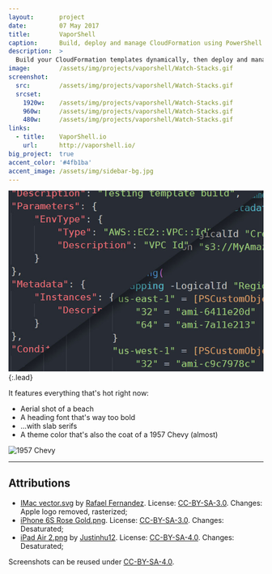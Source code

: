 ```yaml
---
layout:       project
date:         07 May 2017
title:        VaporShell
caption:      Build, deploy and manage CloudFormation using PowerShell.
description:  >
  Build your CloudFormation templates dynamically, then deploy and manage your stacks. All with VaporShell.
image:        /assets/img/projects/vaporshell/Watch-Stacks.gif
screenshot:
  src:        /assets/img/projects/vaporshell/Watch-Stacks.gif
  srcset:
    1920w:    /assets/img/projects/vaporshell/Watch-Stacks.gif
    960w:     /assets/img/projects/vaporshell/Watch-Stacks.gif
    480w:     /assets/img/projects/vaporshell/Watch-Stacks.gif
links:
  - title:    VaporShell.io
    url:      http://vaporshell.io/
big_project:  true
accent_color: '#4fb1ba'
accent_image: /assets/img/sidebar-bg.jpg
---
```


![Typeface](../assets/img/projects/vaporshell/pic02.jpg){:.lead}

It features everything that's hot right now:
* Aerial shot of a beach
* A heading font that's way too bold
* ...with slab serifs
* A theme color that's also the coat of a 1957 Chevy (almost)

![1957 Chevy](https://upload.wikimedia.org/wikipedia/commons/b/b1/57_Chevy_210.jpg)

***

## Attributions
* [IMac vector.svg](https://commons.wikimedia.org/wiki/File:IMac_vector.svg)
  by [Rafael Fernandez](https://commons.wikimedia.org/wiki/User:TheGoldenBox).
  License: [CC-BY-SA-3.0]. Changes: Apple logo removed, rasterized;
* [iPhone 6S Rose Gold.png](https://commons.wikimedia.org/wiki/File:IPhone_6S_Rose_Gold.png).
  License: [CC-BY-SA-3.0]. Changes: Desaturated;
* [iPad Air 2.png](https://commons.wikimedia.org/wiki/File:IPad_Air_2.png)
  by [Justinhu12](https://commons.wikimedia.org/wiki/User:Justinhu12).
  License: [CC-BY-SA-4.0]. Changes: Desaturated;

Screenshots can be reused under [CC-BY-SA-4.0].

[CC-BY-SA-4.0]: https://creativecommons.org/licenses/by-sa/4.0/
[CC-BY-SA-3.0]: https://creativecommons.org/licenses/by-sa/3.0/
